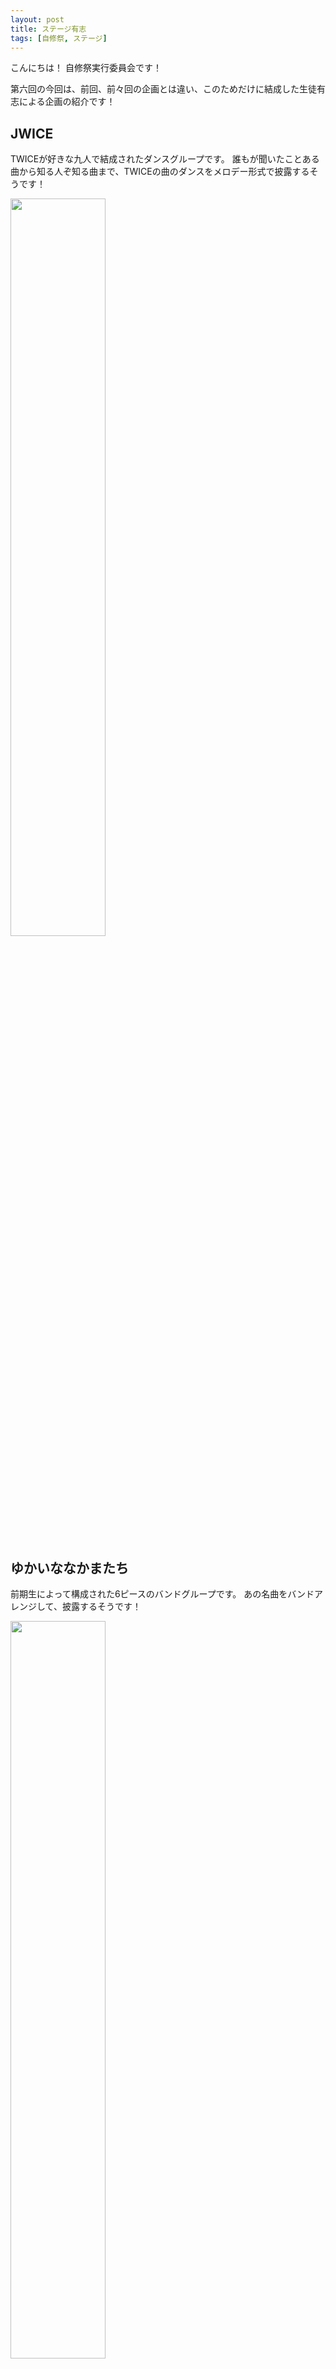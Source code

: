 ```yaml
---
layout: post
title: ステージ有志
tags: [自修祭, ステージ]
---
```


こんにちは！
自修祭実行委員会です！

第六回の今回は、前回、前々回の企画とは違い、このためだけに結成した生徒有志による企画の紹介です！

## JWICE
TWICEが好きな九人で結成されたダンスグループです。
誰もが聞いたことある曲から知る人ぞ知る曲まで、TWICEの曲のダンスをメロデー形式で披露するそうです！

<img src="https://jsfes.github.io/img/1008/8-1.jpeg" alt="" width="55%" style="display: inline;">

## ゆかいななかまたち
前期生によって構成された6ピースのバンドグループです。
あの名曲をバンドアレンジして、披露するそうです！

<img src="https://jsfes.github.io/img/1008/8-3.jpeg" alt="" width="55%" style="display: inline;">

## 四宮財閥
有志企画で唯一のソロでの出演です。
ポップでコミカルな曲に合わせてダンスを披露するそうです！

<img src="https://jsfes.github.io/img/1008/8-4.jpeg" alt="" width="55%" style="display: inline;">

## Red Youth
5年生で構成された5ピースのバンドグループです。
定番曲や隠れた名曲など、様々な曲を披露するそうです！

<img src="https://jsfes.github.io/img/1008/8-2.jpg" alt="" width="55%" style="display: inline;">


以上で、ステージ企画の紹介がすべて終わりました！
いかがでしたか?
当日のステージ発表はライブ配信が行われるそうです！
楽しみにしていてください。

では ﾉｼ
